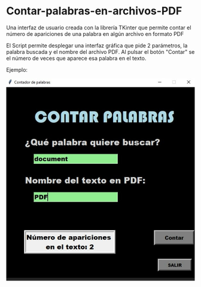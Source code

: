 # Contar-palabras-en-archivos-PDF
Una interfaz de usuario creada con la librería TKinter que permite contar el número de apariciones de una palabra en algún archivo en formato PDF

El Script permite desplegar una interfaz gráfica que pide 2 parámetros, la palabra buscada y el nombre del archivo PDF. Al pulsar el botón "Contar" se 
el número de veces que aparece esa palabra en el texto.

Ejemplo:

![Screenshot](contar_palabras.jpg)
